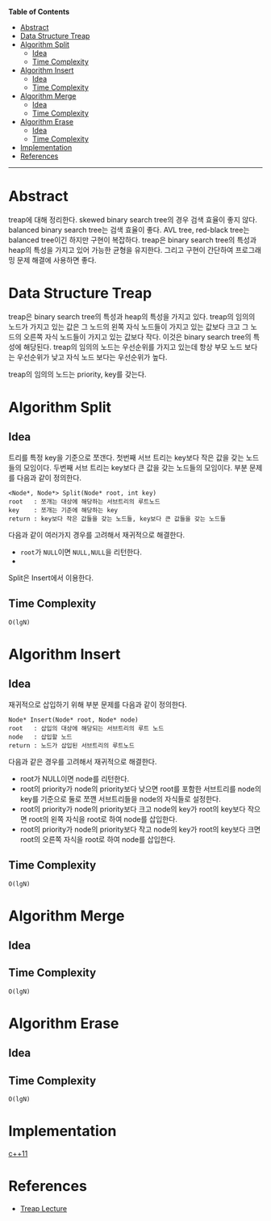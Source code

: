 <!-- markdown-toc start - Don't edit this section. Run M-x markdown-toc-refresh-toc -->
**Table of Contents**

- [Abstract](#abstract)
- [Data Structure Treap](#data-structure-treap)
- [Algorithm Split](#algorithm-split)
    - [Idea](#idea)
    - [Time Complexity](#time-complexity)
- [Algorithm Insert](#algorithm-insert)
    - [Idea](#idea-1)
    - [Time Complexity](#time-complexity-1)
- [Algorithm Merge](#algorithm-merge)
    - [Idea](#idea-2)
    - [Time Complexity](#time-complexity-2)
- [Algorithm Erase](#algorithm-erase)
    - [Idea](#idea-3)
    - [Time Complexity](#time-complexity-3)
- [Implementation](#implementation)
- [References](#references)

<!-- markdown-toc end -->

-------------------------------------------------------------------------------

# Abstract

treap에 대해 정리한다.  skewed binary search tree의 경우 검색 효율이
좋지 않다.  balanced binary search tree는 검색 효율이 좋다. AVL tree,
red-black tree는 balanced tree이긴 하지만 구현이 복잡하다.  treap은
binary search tree의 특성과 heap의 특성을 가지고 있어 가능한 균형을
유지한다. 그리고 구현이 간단하여 프로그래밍 문제 해결에 사용하면 좋다.

# Data Structure Treap

treap은 binary search tree의 특성과 heap의 특성을 가지고 있다. treap의
임의의 노드가 가지고 있는 값은 그 노드의 왼쪽 자식 노드들이 가지고
있는 값보다 크고 그 노드의 오른쪽 자식 노드들이 가지고 있는 값보다
작다. 이것은 binary search tree의 특성에 해당된다. treap의 임의의
노드는 우선순위를 가지고 있는데 항상 부모 노드 보다는 우선순위가
낮고 자식 노드 보다는 우선순위가 높다.

treap의 임의의 노드는 priority, key를 갖는다.

# Algorithm Split

## Idea

트리를 특정 key을 기준으로 쪼갠다. 첫번째 서브 트리는 key보다 작은
값을 갖는 노드들의 모임이다.  두번째 서브 트리는 key보다 큰 값을 갖는
노드들의 모임이다. 부분 문제를 다음과 같이 정의한다.

```
<Node*, Node*> Split(Node* root, int key)
root   : 쪼개는 대상에 해당하는 서브트리의 루트노드
key    : 쪼개는 기준에 해당하는 key
return : key보다 작은 값들을 갖는 노드들, key보다 큰 값들을 갖는 노드들
```

다음과 같이 여러가지 경우를 고려해서 재귀적으로 해결한다.

* `root`가 `NULL`이면 `NULL,NULL`을 리턴한다.
* 

Split은 Insert에서 이용한다.

## Time Complexity

`O(lgN)`

# Algorithm Insert

## Idea

재귀적으로 삽입하기 위해 부분 문제를 다음과 같이 정의한다.

```
Node* Insert(Node* root, Node* node)
root   : 삽입의 대상에 해당되는 서브트리의 루트 노드
node   : 삽입할 노드
return : 노드가 삽입된 서브트리의 루트노드
```

다음과 같은 경우를 고려해서 재귀적으로 해결한다.

* root가 NULL이면 node를 리턴한다.
* root의 priority가 node의 priority보다 낮으면 root를 포함한
  서브트리를 node의 key를 기준으로 둘로 쪼깬 서브트리들을
  node의 자식들로 설정한다.
* root의 priority가 node의 priority보다 크고 node의 key가 root의
  key보다 작으면 root의 왼쪽 자식을 root로 하여 node를 삽입한다.
* root의 priority가 node의 priority보다 작고 node의 key가 root의
  key보다 크면 root의 오른쪽 자식을 root로 하여 node를 삽입한다.

## Time Complexity

`O(lgN)`

# Algorithm Merge

## Idea

## Time Complexity

`O(lgN)`

# Algorithm Erase

## Idea

## Time Complexity

`O(lgN)`

# Implementation 

[c++11](/fundamentals/tree/treap/a.cpp)

# References

* [Treap Lecture](https://courses.cs.washington.edu/courses/cse326/00wi/handouts/lecture19/sld017.htm)
